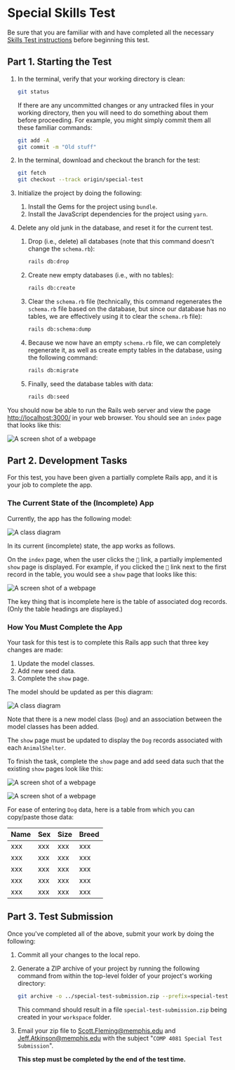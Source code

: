 # Special Skills Test

Be sure that you are familiar with and have completed all the necessary [Skills Test instructions](https://memphis-cs.github.io/comp-4081/skills-test-instructions/) before beginning this test.

## Part 1. Starting the Test

1. In the terminal, verify that your working directory is clean:

    ```bash
    git status
    ```

    If there are any uncommitted changes or any untracked files in your working directory, then you will need to do something about them before proceeding. For example, you might simply commit them all these familiar commands:

    ```bash
    git add -A
    git commit -m "Old stuff"
    ```

1. In the terminal, download and checkout the branch for the test:

    ```bash
    git fetch
    git checkout --track origin/special-test
    ```

1. Initialize the project by doing the following:
   1. Install the Gems for the project using `bundle`.
   1. Install the JavaScript dependencies for the project using `yarn`.

1. Delete any old junk in the database, and reset it for the current test.

    1. Drop (i.e., delete) all databases (note that this command doesn't change the `schema.rb`):

        ```bash
        rails db:drop
        ```

    1. Create new empty databases (i.e., with no tables):

        ```bash
        rails db:create
        ```

    1. Clear the `schema.rb` file (technically, this command regenerates the `schema.rb` file based on the database, but since our database has no tables, we are effectively using it to clear the `schema.rb` file):

        ```bash
        rails db:schema:dump
        ```

    1. Because we now have an empty `schema.rb` file, we can completely regenerate it, as well as create empty tables in the database, using the following command:

        ```bash
        rails db:migrate
        ```

    1. Finally, seed the database tables with data:

        ```bash
        rails db:seed
        ```

You should now be able to run the Rails web server and view the page <http://localhost:3000/> in your web browser. You should see an `index` page that looks like this:

![A screen shot of a webpage](./special-test_index_page.png)

## Part 2. Development Tasks

For this test, you have been given a partially complete Rails app, and it is your job to complete the app.

### The Current State of the (Incomplete) App

Currently, the app has the following model:

![A class diagram](./special-test_before_class_diagram.svg)

In its current (incomplete) state, the app works as follows.

On the `index` page, when the user clicks the `🔎` link, a partially implemented `show` page is displayed. For example, if you clicked the `🔎` link next to the first record in the table, you would see a `show` page that looks like this:

![A screen shot of a webpage](./special-test_before_show_page.png)

The key thing that is incomplete here is the table of associated dog records. (Only the table headings are displayed.)

### How You Must Complete the App

Your task for this test is to complete this Rails app such that three key changes are made:

1. Update the model classes.
1. Add new seed data.
1. Complete the `show` page.

The model should be updated as per this diagram:

![A class diagram](./special-test_after_class_diagram.svg)

Note that there is a new model class (`Dog`) and an association between the model classes has been added.

The `show` page must be updated to display the `Dog` records associated with each `AnimalShelter`.

To finish the task, complete the `show` page and add seed data such that the existing `show` pages look like this:

![A screen shot of a webpage](./special-test_after_show_page_1.png)

![A screen shot of a webpage](./special-test_after_show_page_2.png)

For ease of entering `Dog` data, here is a table from which you can copy/paste those data:

| Name | Sex | Size | Breed |
| ---- | --- | ---- | ----- |
| xxx | xxx | xxx | xxx |
| xxx | xxx | xxx | xxx |
| xxx | xxx | xxx | xxx |
| xxx | xxx | xxx | xxx |
| xxx | xxx | xxx | xxx |

## Part 3. Test Submission

Once you've completed all of the above, submit your work by doing the following:

1. Commit all your changes to the local repo.

1. Generate a ZIP archive of your project by running the following command from within the top-level folder of your project's working directory:

    ```bash
    git archive -o ../special-test-submission.zip --prefix=special-test-submission/ HEAD
    ```

    This command should result in a file `special-test-submission.zip` being created in your `workspace` folder.

1. Email your zip file to [Scott.Fleming@memphis.edu](mailto:Scott.Fleming@memphis.edu) and [Jeff.Atkinson@memphis.edu](mailto:Jeff.Atkinson@memphis.edu) with the subject "`COMP 4081 Special Test Submission`".

    **This step must be completed by the end of the test time.**
